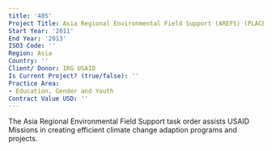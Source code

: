 ```yaml
---
title: '485'
Project Title: Asia Regional Environmental Field Support (AREFS) (PLACE IQC)
Start Year: '2011'
End Year: '2013'
ISO3 Code: ''
Region: Asia
Country: ''
Client/ Donor: IRG USAID
Is Current Project? (true/false): ''
Practice Area:
- Education, Gender and Youth
Contract Value USD: ''
---
```


The Asia Regional Environmental Field Support task order assists USAID Missions in creating efficient climate change adaption programs and projects.